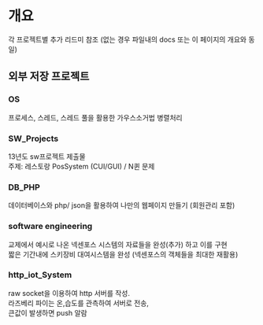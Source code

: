 # 개요
각 프로젝트별 추가 리드미 참조 (없는 경우 파일내의 docs 또는 이 페이지의 개요와 동일)

## 외부 저장 프로젝트



### OS
프로세스, 스레드, 스레드 풀을 활용한 가우스소거법 병렬처리

### SW_Projects
13년도 sw프로젝트 제출물
<br>주제: 레스토랑 PosSystem (CUI/GUI) / N퀸 문제

### DB_PHP
데이터베이스와 php/ json을 활용하여 나만의 웹페이지 만들기 (회원관리 포함)

### software engineering
교제에서 예시로 나온 넥센포스 시스템의 자료들을 완성(추가) 하고 이를 구현
<br>짧은 기간내에 스키장비 대여시스템을 완성 (넥센포스의 객체들을 최대한 재활용)

### http_iot_System
raw socket을 이용하여 http 서버를 작성.
<br>라즈베리 파이는 온,습도를 관측하여 서버로 전송,
<br>큰값이 발생하면 push 알람

